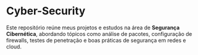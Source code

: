 # Cyber-Security
Este repositório reúne meus projetos e estudos na área de **Segurança Cibernética**, abordando tópicos como análise de pacotes, configuração de firewalls, testes de penetração e boas práticas de segurança em redes e cloud.
